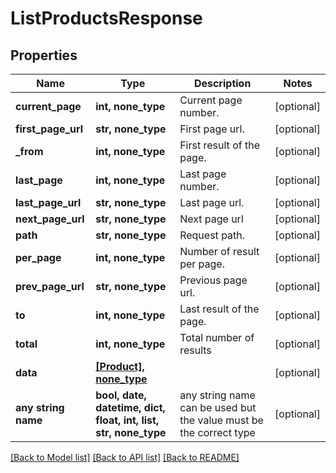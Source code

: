 # ListProductsResponse


## Properties
Name | Type | Description | Notes
------------ | ------------- | ------------- | -------------
**current_page** | **int, none_type** | Current page number. | [optional] 
**first_page_url** | **str, none_type** | First page url. | [optional] 
**_from** | **int, none_type** | First result of the page. | [optional] 
**last_page** | **int, none_type** | Last page number. | [optional] 
**last_page_url** | **str, none_type** | Last page url. | [optional] 
**next_page_url** | **str, none_type** | Next page url | [optional] 
**path** | **str, none_type** | Request path. | [optional] 
**per_page** | **int, none_type** | Number of result per page. | [optional] 
**prev_page_url** | **str, none_type** | Previous page url. | [optional] 
**to** | **int, none_type** | Last result of the page. | [optional] 
**total** | **int, none_type** | Total number of results | [optional] 
**data** | [**[Product], none_type**](Product.md) |  | [optional] 
**any string name** | **bool, date, datetime, dict, float, int, list, str, none_type** | any string name can be used but the value must be the correct type | [optional]

[[Back to Model list]](../README.md#documentation-for-models) [[Back to API list]](../README.md#documentation-for-api-endpoints) [[Back to README]](../README.md)


